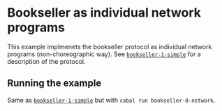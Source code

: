 # Bookseller as individual network programs

This example implmenets the bookseller protocol as individual network
programs (non-choreographic way). See
[`bookseller-1-simple`](../bookseller-1-simple) for a description of
the protocol.

## Running the example

Same as [`bookseller-1-simple`](../bookseller-1-simple) but with `cabal run bookseller-0-network`.
